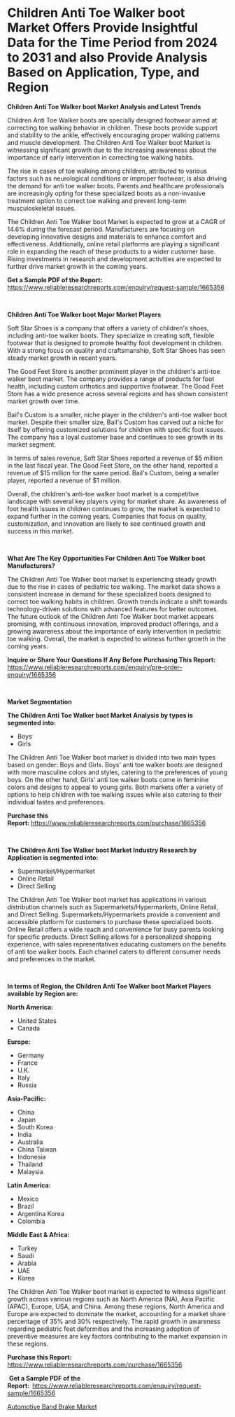 <p><h1>Children Anti Toe Walker boot Market Offers Provide Insightful Data for the Time Period from 2024 to 2031 and also Provide Analysis Based on Application, Type, and Region</h1></p><p><strong>Children Anti Toe Walker boot Market Analysis and Latest Trends</strong></p>
<p><p>Children Anti Toe Walker boots are specially designed footwear aimed at correcting toe walking behavior in children. These boots provide support and stability to the ankle, effectively encouraging proper walking patterns and muscle development. The Children Anti Toe Walker boot Market is witnessing significant growth due to the increasing awareness about the importance of early intervention in correcting toe walking habits. </p><p>The rise in cases of toe walking among children, attributed to various factors such as neurological conditions or improper footwear, is also driving the demand for anti toe walker boots. Parents and healthcare professionals are increasingly opting for these specialized boots as a non-invasive treatment option to correct toe walking and prevent long-term musculoskeletal issues.</p><p>The Children Anti Toe Walker boot Market is expected to grow at a CAGR of 14.6% during the forecast period. Manufacturers are focusing on developing innovative designs and materials to enhance comfort and effectiveness. Additionally, online retail platforms are playing a significant role in expanding the reach of these products to a wider customer base. Rising investments in research and development activities are expected to further drive market growth in the coming years.</p></p>
<p><strong>Get a Sample PDF of the Report:&nbsp;</strong> <a href="https://www.reliableresearchreports.com/enquiry/request-sample/1665356">https://www.reliableresearchreports.com/enquiry/request-sample/1665356</a></p>
<p>&nbsp;</p>
<p><strong>Children Anti Toe Walker boot Major Market Players</strong></p>
<p><p>Soft Star Shoes is a company that offers a variety of children's shoes, including anti-toe walker boots. They specialize in creating soft, flexible footwear that is designed to promote healthy foot development in children. With a strong focus on quality and craftsmanship, Soft Star Shoes has seen steady market growth in recent years.</p><p>The Good Feet Store is another prominent player in the children's anti-toe walker boot market. The company provides a range of products for foot health, including custom orthotics and supportive footwear. The Good Feet Store has a wide presence across several regions and has shown consistent market growth over time.</p><p>Bail's Custom is a smaller, niche player in the children's anti-toe walker boot market. Despite their smaller size, Bail's Custom has carved out a niche for itself by offering customized solutions for children with specific foot issues. The company has a loyal customer base and continues to see growth in its market segment.</p><p>In terms of sales revenue, Soft Star Shoes reported a revenue of $5 million in the last fiscal year. The Good Feet Store, on the other hand, reported a revenue of $15 million for the same period. Bail's Custom, being a smaller player, reported a revenue of $1 million.</p><p>Overall, the children's anti-toe walker boot market is a competitive landscape with several key players vying for market share. As awareness of foot health issues in children continues to grow, the market is expected to expand further in the coming years. Companies that focus on quality, customization, and innovation are likely to see continued growth and success in this market.</p></p>
<p>&nbsp;</p>
<p><strong>What Are The Key Opportunities For Children Anti Toe Walker boot Manufacturers?</strong></p>
<p><p>The Children Anti Toe Walker boot market is experiencing steady growth due to the rise in cases of pediatric toe walking. The market data shows a consistent increase in demand for these specialized boots designed to correct toe walking habits in children. Growth trends indicate a shift towards technology-driven solutions with advanced features for better outcomes. The future outlook of the Children Anti Toe Walker boot market appears promising, with continuous innovation, improved product offerings, and a growing awareness about the importance of early intervention in pediatric toe walking. Overall, the market is expected to witness further growth in the coming years.</p></p>
<p><strong>Inquire or Share Your Questions If Any Before Purchasing This Report:</strong> <a href="https://www.reliableresearchreports.com/enquiry/pre-order-enquiry/1665356">https://www.reliableresearchreports.com/enquiry/pre-order-enquiry/1665356</a></p>
<p>&nbsp;</p>
<p><strong>Market Segmentation</strong></p>
<p><strong>The Children Anti Toe Walker boot Market Analysis by types is segmented into:</strong></p>
<p><ul><li>Boys</li><li>Girls</li></ul></p>
<p><p>The Children Anti Toe Walker boot market is divided into two main types based on gender: Boys and Girls. Boys' anti toe walker boots are designed with more masculine colors and styles, catering to the preferences of young boys. On the other hand, Girls' anti toe walker boots come in feminine colors and designs to appeal to young girls. Both markets offer a variety of options to help children with toe walking issues while also catering to their individual tastes and preferences.</p></p>
<p><strong>Purchase this Report:&nbsp;</strong><a href="https://www.reliableresearchreports.com/purchase/1665356">https://www.reliableresearchreports.com/purchase/1665356</a></p>
<p>&nbsp;</p>
<p><strong>The Children Anti Toe Walker boot Market Industry Research by Application is segmented into:</strong></p>
<p><ul><li>Supermarket/Hypermarket</li><li>Online Retail</li><li>Direct Selling</li></ul></p>
<p><p>The Children Anti Toe Walker boot market has applications in various distribution channels such as Supermarkets/Hypermarkets, Online Retail, and Direct Selling. Supermarkets/Hypermarkets provide a convenient and accessible platform for customers to purchase these specialized boots. Online Retail offers a wide reach and convenience for busy parents looking for specific products. Direct Selling allows for a personalized shopping experience, with sales representatives educating customers on the benefits of anti toe walker boots. Each channel caters to different consumer needs and preferences in the market.</p></p>
<p>&nbsp;</p>
<p><strong>In terms of Region, the Children Anti Toe Walker boot Market Players available by Region are:</strong></p>
<p>
    <p> <strong> North America: </strong>
        <ul>
            <li>United States</li>
            <li>Canada</li>
        </ul>
        </p> 
    <p> <strong> Europe: </strong>
        <ul>
            <li>Germany</li>
            <li>France</li>
            <li>U.K.</li>
            <li>Italy</li>
            <li>Russia</li>
        </ul>
        </p> 
    <p> <strong> Asia-Pacific: </strong>
        <ul>
            <li>China</li>
            <li>Japan</li>
            <li>South Korea</li>
            <li>India</li>
            <li>Australia</li>
            <li>China Taiwan</li>
            <li>Indonesia</li>
            <li>Thailand</li>
            <li>Malaysia</li>
        </ul>
        </p> 
    <p> <strong> Latin America: </strong>
        <ul>
            <li>Mexico</li>
            <li>Brazil</li>
            <li>Argentina Korea</li>
            <li>Colombia</li>
        </ul>
        </p> 
    <p> <strong> Middle East & Africa: </strong>
        <ul>
            <li>Turkey</li>
            <li>Saudi</li>
            <li>Arabia</li>
            <li>UAE</li>
            <li>Korea</li>
        </ul>
    </p>
    </p>
<p><p>The Children Anti Toe Walker boot market is expected to witness significant growth across various regions such as North America (NA), Asia Pacific (APAC), Europe, USA, and China. Among these regions, North America and Europe are expected to dominate the market, accounting for a market share percentage of 35% and 30% respectively. The rapid growth in awareness regarding pediatric feet deformities and the increasing adoption of preventive measures are key factors contributing to the market expansion in these regions.</p></p>
<p><strong>Purchase this Report: </strong><a href="https://www.reliableresearchreports.com/purchase/1665356">https://www.reliableresearchreports.com/purchase/1665356</a></p>
<p>&nbsp;<strong>Get a Sample PDF of the Report:&nbsp;&nbsp;</strong><a href="https://www.reliableresearchreports.com/enquiry/request-sample/1665356">https://www.reliableresearchreports.com/enquiry/request-sample/1665356</a></p>
<p><strong></strong></p>
<p><p><a href="https://gamy-alyssum-396.notion.site/Automotive-Band-Brake-Market-Provides-a-Comprehensive-Analysis-Including-a-Macro-Overview-of-the-Mar-e04a09fe3d704cfd96bbdb6e19e2943b">Automotive Band Brake Market</a></p></p>